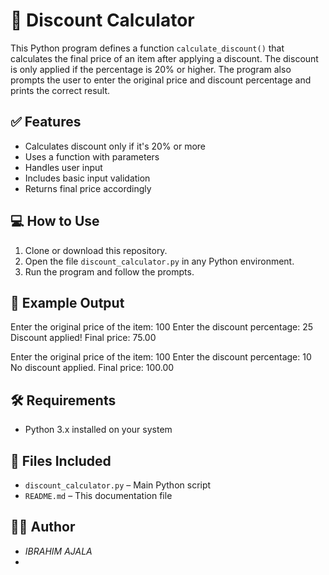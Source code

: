 # 🧮 Discount Calculator

This Python program defines a function `calculate_discount()` that calculates the final price of an item after applying a discount. The discount is only applied if the percentage is 20% or higher. The program also prompts the user to enter the original price and discount percentage and prints the correct result.

## ✅ Features

- Calculates discount only if it's 20% or more
- Uses a function with parameters
- Handles user input
- Includes basic input validation
- Returns final price accordingly

## 💻 How to Use

1. Clone or download this repository.
2. Open the file `discount_calculator.py` in any Python environment.
3. Run the program and follow the prompts.

## 🧪 Example Output

Enter the original price of the item: 100
Enter the discount percentage: 25
Discount applied! Final price: 75.00



Enter the original price of the item: 100
Enter the discount percentage: 10
No discount applied. Final price: 100.00

## 🛠 Requirements

- Python 3.x installed on your system

## 📁 Files Included

- `discount_calculator.py` – Main Python script
- `README.md` – This documentation file

## 👨‍💻 Author

- *IBRAHIM AJALA*
- 
